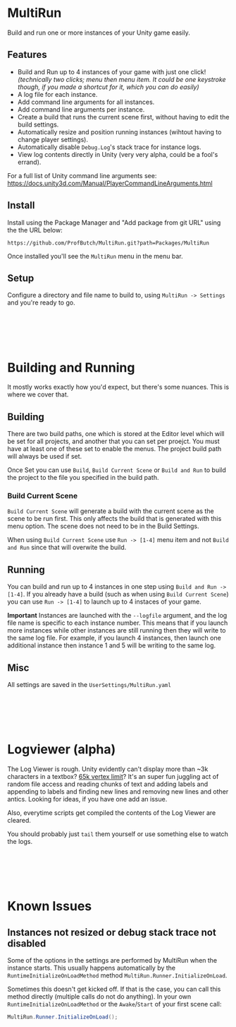 # MultiRun
Build and run one or more instances of your Unity game easily.

## Features
* Build and Run up to 4 instances of your game with just one click! _(technically two clicks; menu then menu item.  It could be one keystroke though, if you made a shortcut for it, which you can do easily)_
* A log file for each instance.
* Add command line arguments for all instances.
* Add command line arguments per instance.
* Create a build that runs the current scene first, without having to edit the build settings.
* Automatically resize and position running instances (wihtout having to change player settings).
* Automatically disable `Debug.Log`'s stack trace for instance logs.
* View log contents directly in Unity (very very alpha, could be a fool's errand).

For a full list of Unity command line arguments see:  https://docs.unity3d.com/Manual/PlayerCommandLineArguments.html


## Install
Install using the Package Manager and "Add package from git URL" using the the URL below:
```
https://github.com/ProfButch/MultiRun.git?path=Packages/MultiRun
```
Once installed you'll see the `MultiRun` menu in the menu bar.


## Setup
Configure a directory and file name to build to, using `MultiRun -> Settings` and you're ready to go.

<br>
<br>
<br>
<br>

# Building and Running
It mostly works exactly how you'd expect, but there's some nuances.  This is where we cover that.

## Building
There are two build paths, one which is stored at the Editor level which will be set for all projects, and another that you can set per proejct.  You must have at least one of these set to enable the menus.  The project build path will always be used if set.

Once Set you can use `Build`, `Build Current Scene` or `Build and Run` to build the project to the file you specified in the build path.

### Build Current Scene
`Build Current Scene` will generate a build with the current scene as the scene to be run first.  This only affects the build that is generated with this menu option.  The scene does not need to be in the Build Settings.

When using `Build Current Scene` use `Run -> [1-4]` menu item and not `Build and Run` since that will overwite the build.


## Running
You can build and run up to 4 instances in one step using `Build and Run -> [1-4]`.  If you already have a build (such as when using `Build Current Scene`) you can use `Run -> [1-4]` to launch up to 4 instaces of your game.

__Important__ Instances are launched with the `--logfile` argument, and the log file name is specific to each instance number.  This means that if you launch more instances while other instances are still running then they will write to the same log file.  For example, if you launch 4 instances, then launch one additional instance then instance 1 and 5 will be writing to the same log.


## Misc
All settings are saved in the `UserSettings/MultiRun.yaml`

<br>
<br>
<br>
<br>

# Logviewer (alpha)
The Log Viewer is rough.  Unity evidently can't display more than  ~3k characters in a textbox?  [65k vertex limit](https://forum.unity.com/threads/ui-text-character-limit.359729/)?  It's an super fun juggling act of random file access and reading chunks of text and adding labels and appending to labels and finding new lines and removing new lines and other antics.  Looking for ideas, if you have one add an issue.

Also, everytime scripts get compiled the contents of the Log Viewer are cleared.

You should probably just `tail` them yourself or use something else to watch the logs.

<br>
<br>
<br>
<br>

# Known Issues

## Instances not resized or debug stack trace not disabled
Some of the options in the settings are performed by MultiRun when the instance starts.  This usually happens automatically by the `RuntimeInitializeOnLoadMethod` method `MultiRun.Runner.InitializeOnLoad`.

Sometimes this doesn't get kicked off.  If that is the case, you can call this method directly (multiple calls do not do anything).  In your own `RuntimeInitializeOnLoadMethod` or the `Awake`/`Start` of your first scene call:

```c#
MultiRun.Runner.InitializeOnLoad();
```